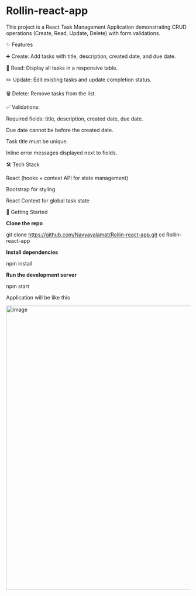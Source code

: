 # Rollin-react-app

This project is a React Task Management Application demonstrating CRUD operations (Create, Read, Update, Delete) with form validations.

✨ Features

➕ Create: Add tasks with title, description, created date, and due date.

📖 Read: Display all tasks in a responsive table.

✏️ Update: Edit existing tasks and update completion status.

🗑️ Delete: Remove tasks from the list.

✅ Validations:

Required fields: title, description, created date, due date.

Due date cannot be before the created date.

Task title must be unique.

Inline error messages displayed next to fields.


🛠️ Tech Stack

React (hooks + context API for state management)

Bootstrap for styling

React Context for global task state



🚀 Getting Started

**Clone the repo**

git clone https://github.com/Navyayalamat/Rollin-react-app.git
cd Rollin-react-app


**Install dependencies**

npm install


**Run the development server**

npm start

Application will be like this 

<img width="1887" height="777" alt="image" src="https://github.com/user-attachments/assets/64ce91e8-5f6f-4a00-9c04-ea1e51cc802d" />


